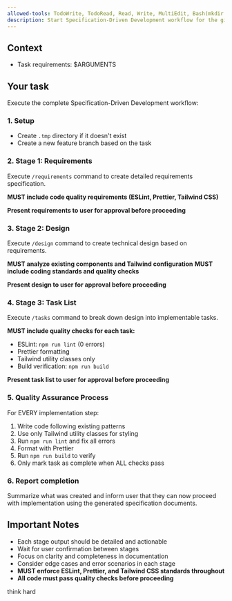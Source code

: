 ```yaml
---
allowed-tools: TodoWrite, TodoRead, Read, Write, MultiEdit, Bash(mkdir:*)
description: Start Specification-Driven Development workflow for the given task
---
```


## Context

- Task requirements: $ARGUMENTS

## Your task

Execute the complete Specification-Driven Development workflow:

### 1. Setup

- Create `.tmp` directory if it doesn't exist
- Create a new feature branch based on the task

### 2. Stage 1: Requirements

Execute `/requirements` command to create detailed requirements specification.

**MUST include code quality requirements (ESLint, Prettier, Tailwind CSS)**

**Present requirements to user for approval before proceeding**

### 3. Stage 2: Design

Execute `/design` command to create technical design based on requirements.

**MUST analyze existing components and Tailwind configuration**
**MUST include coding standards and quality checks**

**Present design to user for approval before proceeding**

### 4. Stage 3: Task List

Execute `/tasks` command to break down design into implementable tasks.

**MUST include quality checks for each task:**

- ESLint: `npm run lint` (0 errors)
- Prettier formatting
- Tailwind utility classes only
- Build verification: `npm run build`

**Present task list to user for approval before proceeding**

### 5. Quality Assurance Process

For EVERY implementation step:

1. Write code following existing patterns
2. Use only Tailwind utility classes for styling
3. Run `npm run lint` and fix all errors
4. Format with Prettier
5. Run `npm run build` to verify
6. Only mark task as complete when ALL checks pass

### 6. Report completion

Summarize what was created and inform user that they can now proceed with implementation using the generated specification documents.

## Important Notes

- Each stage output should be detailed and actionable
- Wait for user confirmation between stages
- Focus on clarity and completeness in documentation
- Consider edge cases and error scenarios in each stage
- **MUST enforce ESLint, Prettier, and Tailwind CSS standards throughout**
- **All code must pass quality checks before proceeding**

think hard
